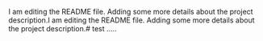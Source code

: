 I am editing the README file. Adding some more details about the project description.I am editing the README file. Adding some more details about the project description.# test
.....
